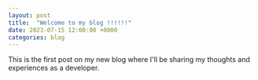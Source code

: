 ```yaml
---
layout: post
title:  "Welcome to my blog !!!!!!"
date: 2023-07-15 12:00:00 +0000
categories: blog
---
```




This is the first post on my new blog where I'll be sharing my thoughts and experiences as a developer.
